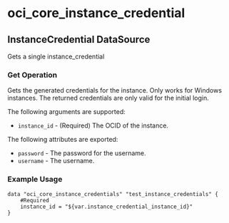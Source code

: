 # oci_core_instance_credential

## InstanceCredential DataSource

Gets a single instance_credential

### Get Operation
Gets the generated credentials for the instance. Only works for Windows instances. The returned credentials
are only valid for the initial login.

The following arguments are supported:

* `instance_id` - (Required) The OCID of the instance.


The following attributes are exported:

* `password` - The password for the username.
* `username` - The username.

### Example Usage

```hcl
data "oci_core_instance_credentials" "test_instance_credentials" {
	#Required
	instance_id = "${var.instance_credential_instance_id}"
}
```